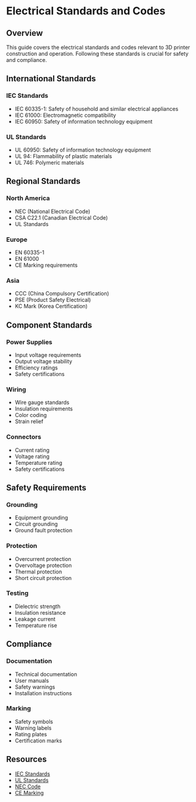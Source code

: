# Electrical Standards and Codes

## Overview

This guide covers the electrical standards and codes relevant to 3D printer construction and operation. Following these standards is crucial for safety and compliance.

## International Standards

### IEC Standards
- IEC 60335-1: Safety of household and similar electrical appliances
- IEC 61000: Electromagnetic compatibility
- IEC 60950: Safety of information technology equipment

### UL Standards
- UL 60950: Safety of information technology equipment
- UL 94: Flammability of plastic materials
- UL 746: Polymeric materials

## Regional Standards

### North America
- NEC (National Electrical Code)
- CSA C22.1 (Canadian Electrical Code)
- UL Standards

### Europe
- EN 60335-1
- EN 61000
- CE Marking requirements

### Asia
- CCC (China Compulsory Certification)
- PSE (Product Safety Electrical)
- KC Mark (Korea Certification)

## Component Standards

### Power Supplies
- Input voltage requirements
- Output voltage stability
- Efficiency ratings
- Safety certifications

### Wiring
- Wire gauge standards
- Insulation requirements
- Color coding
- Strain relief

### Connectors
- Current rating
- Voltage rating
- Temperature rating
- Safety certifications

## Safety Requirements

### Grounding
- Equipment grounding
- Circuit grounding
- Ground fault protection

### Protection
- Overcurrent protection
- Overvoltage protection
- Thermal protection
- Short circuit protection

### Testing
- Dielectric strength
- Insulation resistance
- Leakage current
- Temperature rise

## Compliance

### Documentation
- Technical documentation
- User manuals
- Safety warnings
- Installation instructions

### Marking
- Safety symbols
- Warning labels
- Rating plates
- Certification marks

## Resources

- [IEC Standards](https://webstore.iec.ch/)
- [UL Standards](https://standardscatalog.ul.com/)
- [NEC Code](https://www.nfpa.org/codes-and-standards)
- [CE Marking](https://ec.europa.eu/growth/single-market/ce-marking_en) 